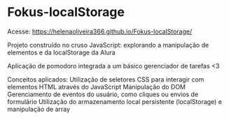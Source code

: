 # Fokus-localStorage
Acesse: https://helenaoliveira366.github.io/Fokus-localStorage/

Projeto construído no cruso JavaScript: explorando a manipulação de elementos e da localStorage da Alura

Aplicação de pomodoro integrada a um básico gerenciador de tarefas <3

Conceitos aplicados:
Utilização de seletores CSS para interagir com elementos HTML através do JavaScript
Manipulação do DOM
Gerenciamento de eventos do usuário, como cliques ou envios de formulário
Utilização do armazenamento local persistente (localStorage) e manipulação de array
